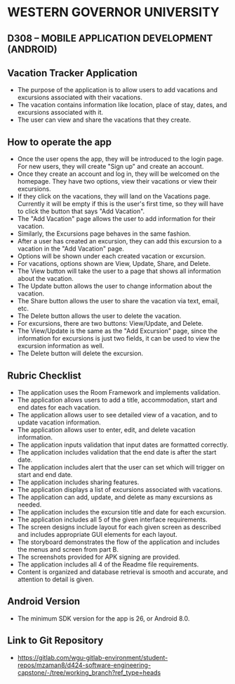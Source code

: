 # WESTERN GOVERNOR UNIVERSITY 
## D308 – MOBILE APPLICATION DEVELOPMENT (ANDROID)

## Vacation Tracker Application
 - The purpose of the application is to allow users to add vacations and excursions associated with their vacations.
 - The vacation contains information like location, place of stay, dates, and excursions associated with it.
 - The user can view and share the vacations that they create.

## How to operate the app
 - Once the user opens the app, they will be introduced to the login page. For new users, they will create "Sign up" and create an account.
 - Once they create an account and log in, they will be welcomed on the homepage. They have two options, view their vacations or view their excursions.
 - If they click on the vacations, they will land on the Vacations page. Currently it will be empty if this is the user's first time, so they will have to click the button that says "Add Vacation".
 - The "Add Vacation" page allows the user to add information for their vacation.
 - Similarly, the Excursions page behaves in the same fashion.
 - After a user has created an excursion, they can add this excursion to a vacation in the "Add Vacation" page.
 - Options will be shown under each created vacation or excursion.
 - For vacations, options shown are View, Update, Share, and Delete.
  - The View button will take the user to a page that shows all information about the vacation.
  - The Update button allows the user to change information about the vacation. 
  - The Share button allows the user to share the vacation via text, email, etc.
  - The Delete button allows the user to delete the vacation.
 - For excursions, there are two buttons: View/Update, and Delete.
  - The View/Update is the same as the "Add Excursion" page, since the information for excursions is just two fields, it can be used to view the excursion information as well.
  - The Delete button will delete the excursion.

## Rubric Checklist
 - The application uses the Room Framework and implements validation.
 - The application allows users to add a title, accommodation, start and end dates for each vacation.
 - The application allows user to see detailed view of a vacation, and to update vacation information.
 - The application allows user to enter, edit, and delete vacation information.
 - The application inputs validation that input dates are formatted correctly.
 - The application includes validation that the end date is after the start date.
 - The application includes alert that the user can set which will trigger on start and end date.
 - The application includes sharing features.
 - The application displays a list of excursions associated with vacations.
 - The application can add, update, and delete as many excursions as needed.
 - The application includes the excursion title and date for each excursion.
 - The application includes all 5 of the given interface requirements.
 - The screen designs include layout for each given screen as described and includes appropriate GUI elements for each layout.
 - The storyboard demonstrates the flow of the application and includes the menus and screen from part B.
 - The screenshots provided for APK signing are provided.
 - The application includes all 4 of the Readme file requirements.
 - Content is organized and database retrieval is smooth and accurate, and attention to detail is given.

## Android Version
 - The minimum SDK version for the app is 26, or Android 8.0.

## Link to Git Repository
 - https://gitlab.com/wgu-gitlab-environment/student-repos/mzaman8/d424-software-engineering-capstone/-/tree/working_branch?ref_type=heads
